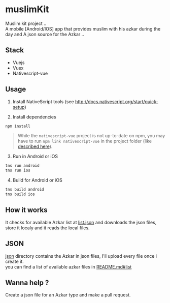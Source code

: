 # muslimKit
Muslim kit project ..  
A mobile [Android/IOS] app that provides muslim with his azkar during the day and A json source for the Azkar ..

## Stack 
- Vuejs 
- Vuex
- Nativescript-vue

## Usage

1.  Install NativeScript tools (see http://docs.nativescript.org/start/quick-setup)

2.  Install dependencies

```bash
npm install 
```

> While the `nativescript-vue` project is not up-to-date on npm, you may have to run
> `npm link nativescript-vue` in the project folder (like [described here](https://github.com/rigor789/nativescript-vue/blob/master/CONTRIBUTING.md)).

3.  Run in Android or iOS

```bash
tns run android
tns run ios
```

4. Build for Android or iOS

```bash
tns build android
tns build ios
```

## How it works 
It checks for available Azkar list at [list.json](docs/json/list.json) and downloads the json files, store it localy and it reads the local files.

## JSON 
[json](docs/json) directory contains the Azkar in json files, I'll upload every file once i create it.      
you can find a list of available azkar files in [README.md#list](docs/json/README.md#list)  


## Wanna help ? 
Create a json file for an Azkar type and make a pull request.